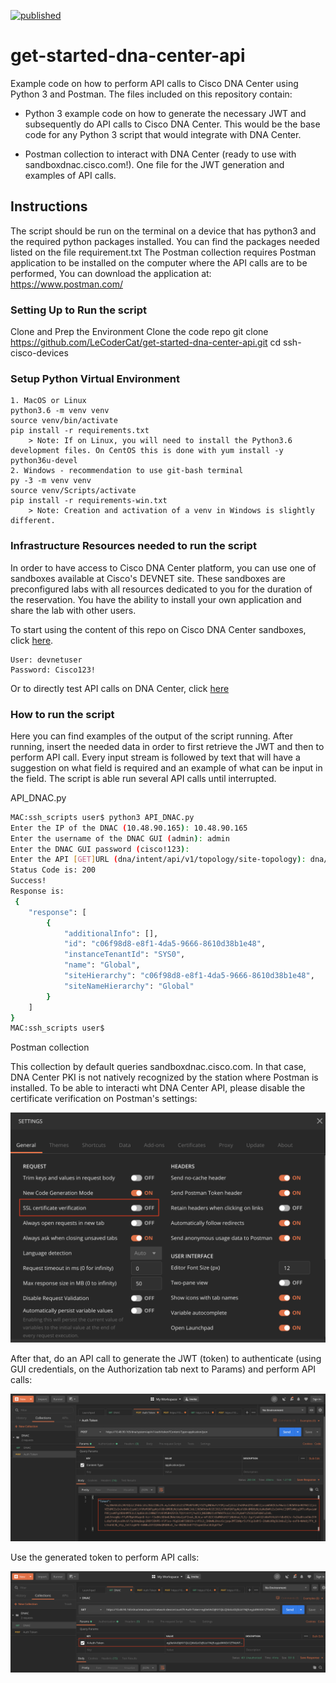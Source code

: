 [![published](https://static.production.devnetcloud.com/codeexchange/assets/images/devnet-published.svg)](https://developer.cisco.com/codeexchange/github/repo/LeCoderCat/dna-center-api)

# get-started-dna-center-api
Example code on how to perform API calls to Cisco DNA Center using Python 3 and Postman.
The files included on this repository contain:

* Python 3 example code on how to generate the necessary JWT and subsequently do API calls to Cisco DNA Center. This would be the base code for any Python 3 script that would integrate with DNA Center.

* Postman collection to interact with DNA Center (ready to use with sandboxdnac.cisco.com!). One file for the JWT generation and examples of API calls.

## Instructions
The script should be run on the terminal on a device that has python3 and the required python packages installed.
You can find the packages needed listed on the file requirement.txt
The Postman collection requires Postman application to be installed on the computer where the API calls are to be performed, You can download the application at: https://www.postman.com/

### Setting Up to Run the script
Clone and Prep the Environment
    Clone the code repo
    git clone https://github.com/LeCoderCat/get-started-dna-center-api.git
    cd ssh-cisco-devices
   
### Setup Python Virtual Environment
    1. MacOS or Linux
    python3.6 -m venv venv
    source venv/bin/activate
    pip install -r requirements.txt
        > Note: If on Linux, you will need to install the Python3.6 development files. On CentOS this is done with yum install -y python36u-devel
    2. Windows - recommendation to use git-bash terminal
    py -3 -m venv venv
    source venv/Scripts/activate
    pip install -r requirements-win.txt
        > Note: Creation and activation of a venv in Windows is slightly different.
    
### Infrastructure Resources needed to run the script
    
In order to have access to Cisco DNA Center platform, you can use one of sandboxes available at Cisco's DEVNET site. These sandboxes are preconfigured labs with all resources dedicated to you for the duration of the reservation. You have the ability to install your own application and share the lab with other users.

To start using the content of this repo on Cisco DNA Center sandboxes, click [here](https://sandboxdnac.cisco.com/).

    User: devnetuser
    Password: Cisco123!

Or to directly test API calls on DNA Center, click [here](https://developer.cisco.com/docs/dna-center/api/1-3-3-x/#!intent-api-v1-3-3-x)

### How to run the script

Here you can find examples of the output of the script running. After running, insert the needed data in order to first retrieve the JWT and then to perform API call. Every input stream is followed by text that will have a suggestion on what field is required and an example of what can be input in the field. The script is able run several API calls until interrupted.

API_DNAC.py
```bash
MAC:ssh_scripts user$ python3 API_DNAC.py
Enter the IP of the DNAC (10.48.90.165): 10.48.90.165
Enter the username of the DNAC GUI (admin): admin	
Enter the DNAC GUI password (cisco!123): 
Enter the API [GET]URL (dna/intent/api/v1/topology/site-topology): dna/intent/api/v1/site
Status Code is: 200
Success!
Response is:
 {
    "response": [
        {
            "additionalInfo": [],
            "id": "c06f98d8-e8f1-4da5-9666-8610d38b1e48",
            "instanceTenantId": "SYS0",
            "name": "Global",
            "siteHierarchy": "c06f98d8-e8f1-4da5-9666-8610d38b1e48",
            "siteNameHierarchy": "Global"
        }
    ]
}
MAC:ssh_scripts user$ 
```

Postman collection

This collection by default queries sandboxdnac.cisco.com. In that case, DNA Center PKI is not natively recognized by the station where Postman is installed. To be able to interacti wht DNA Center API, please disable the certificate verification on Postman's settings:

![Postman settings](/img/disable_cert_ver.png)

After that, do an API call to generate the JWT (token) to authenticate (using GUI credentials, on the Authorization tab next to Params) and perform API calls:

![Postman Token Gen](/img/token1.png)

Use the generated token to perform API calls:

![Postman API call](/img/token2.png)

